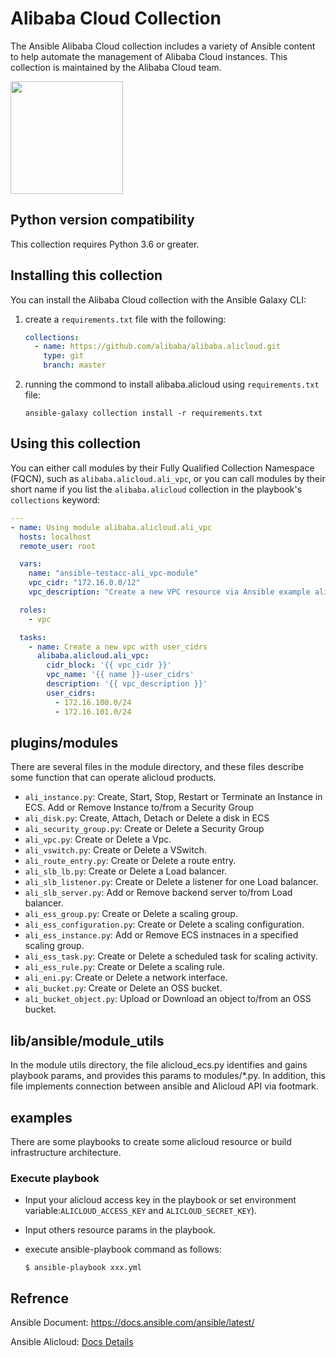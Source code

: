# Alibaba Cloud Collection
The Ansible Alibaba Cloud collection includes a variety of Ansible content to help automate the management of Alibaba Cloud instances. This collection is maintained by the Alibaba Cloud team.

<a href="https://shell.aliyun.com/?action=git_open&git_repo=https://code.aliyun.com/labs/tutorial-cli-ansible.git&tutorial=tutorial-zh.md#/" target="try_ansible_in_cloudshell">
  <img src="https://img.alicdn.com/tfs/TB1wt1zq9zqK1RjSZFpXXakSXXa-1066-166.png" width="180" />
</a>

## Python version compatibility

This collection requires Python 3.6 or greater.

## Installing this collection

You can install the Alibaba Cloud collection with the Ansible Galaxy CLI:

1. create a `requirements.txt` file with the following:
   ```yaml
   collections:
     - name: https://github.com/alibaba/alibaba.alicloud.git
       type: git
       branch: master
   ```
2. running the commond to install alibaba.alicloud using `requirements.txt` file:
   ```shell
   ansible-galaxy collection install -r requirements.txt
   ```

## Using this collection

You can either call modules by their Fully Qualified Collection Namespace (FQCN), such as `alibaba.alicloud.ali_vpc`, or you can call modules by their short name if you list the `alibaba.alicloud` collection in the playbook's `collections` keyword:

```yaml
---
- name: Using module alibaba.alicloud.ali_vpc
  hosts: localhost
  remote_user: root

  vars:
    name: "ansible-testacc-ali_vpc-module"
    vpc_cidr: "172.16.0.0/12"
    vpc_description: "Create a new VPC resource via Ansible example alicloud-ecs-vpc."

  roles:
    - vpc

  tasks:
    - name: Create a new vpc with user_cidrs
      alibaba.alicloud.ali_vpc:
        cidr_block: '{{ vpc_cidr }}'
        vpc_name: '{{ name }}-user_cidrs'
        description: '{{ vpc_description }}'
        user_cidrs:
          - 172.16.100.0/24
          - 172.16.101.0/24
```

## plugins/modules
There are several files in the module directory, and these files describe some function that can operate alicloud products.

- `ali_instance.py`: Create, Start, Stop, Restart or Terminate an Instance in ECS. Add or Remove Instance to/from a Security Group
- `ali_disk.py`: Create, Attach, Detach or Delete a disk in ECS
- `ali_security_group.py`: Create or Delete a Security Group
- `ali_vpc.py`: Create or Delete a Vpc.
- `ali_vswitch.py`: Create or Delete a VSwitch.
- `ali_route_entry.py`: Create or Delete a route entry.
- `ali_slb_lb.py`: Create or Delete a Load balancer.
- `ali_slb_listener.py`: Create or Delete a listener for one Load balancer.
- `ali_slb_server.py`: Add or Remove backend server to/from Load balancer.
- `ali_ess_group.py`: Create or Delete a scaling group.
- `ali_ess_configuration.py`: Create or Delete a scaling configuration.
- `ali_ess_instance.py`: Add or Remove ECS instnaces in a specified scaling group.
- `ali_ess_task.py`: Create or Delete a scheduled task for scaling activity.
- `ali_ess_rule.py`: Create or Delete a scaling rule.
- `ali_eni.py`: Create or Delete a network interface.
- `ali_bucket.py`: Create or Delete an OSS bucket.
- `ali_bucket_object.py`: Upload or Download an object to/from an OSS bucket.

## lib/ansible/module_utils
In the module utils directory, the file alicloud_ecs.py identifies and gains playbook params, and provides this params to modules/*.py. In addition, this file implements connection between ansible and Alicloud API via footmark.

## examples
There are some playbooks to create some alicloud resource or build infrastructure architecture.

### Execute playbook

* Input your alicloud access key in the playbook or set environment variable:`ALICLOUD_ACCESS_KEY` and `ALICLOUD_SECRET_KEY`).
* Input others resource params in the playbook.
* execute ansible-playbook command as follows:

	  $ ansible-playbook xxx.yml
	   
## Refrence

Ansible Document: https://docs.ansible.com/ansible/latest/

Ansible Alicloud: [Docs Details](http://47.88.222.42:8080/ansible-alicloud/latest/modules/list_of_cloud_modules.html)
